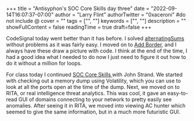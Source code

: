 +++
title = "Antisyphon's SOC Core Skills day three"
date = "2022-09-14T16:07:37-07:00"
author = "Larry Flint"
authorTwitter = "0xaceroni" #do not include @
cover = ""
tags = ["", ""]
keywords = ["", ""]
description = ""
showFullContent = false
readingTime = true
draft=false
+++

CodeSignal today went better than it has before. I solved [alternatingSums](https://app.codesignal.com/arcade/intro/level-4/cC5QuL9fqvZjXJsW9) without problems as it was fairly easy. I moved on to [Add Border](https://app.codesignal.com/arcade/intro/level-4/ZCD7NQnED724bJtjN), and I always have these draw a picture with code. I think at the end of the time, I had a good idea what I needed to do now I just need to figure it out how to do it without a million for loops.

For class today I continued [SOC Core Skills ](https://www.antisyphontraining.com/soc-core-skills-w-john-strand/) with John Strand. We started with checking out a memory dump using Volatility, which you can use to look at all the ports open at the time of the dump. Next, we moved on to RITA, or real intelligence threat analytics. This was cool, it gave an easy-to-read GUI of domains connecting to your network to pretty easily see anomalies. After seeing it in RITA, we moved into viewing AC hunter which seemed to give the same information, but in a much more futuristic GUI.
